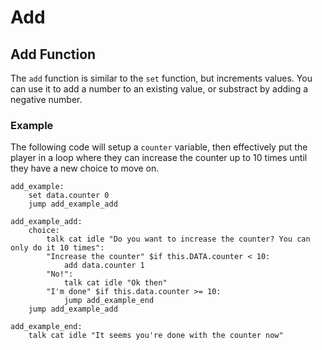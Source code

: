 # Add

## Add Function

The `add` function is similar to the `set` function, but increments values. You can use it to add a number to an existing value, or substract by adding a negative number.

### Example

The following code will setup a `counter` variable, then effectively put the player in a loop where they can increase the counter up to 10 times until they have a new choice to move on.

```narrat
add_example:
    set data.counter 0
    jump add_example_add

add_example_add:
    choice:
        talk cat idle "Do you want to increase the counter? You can only do it 10 times":
        "Increase the counter" $if this.DATA.counter < 10:
            add data.counter 1
        "No!":
            talk cat idle "Ok then"
        "I'm done" $if this.data.counter >= 10:
            jump add_example_end
    jump add_example_add

add_example_end:
    talk cat idle "It seems you're done with the counter now"

```

<!-- ![Result of the above code](../../.gitbook/assets/add\_example.gif) -->
